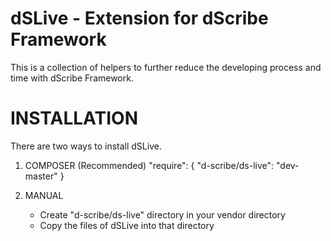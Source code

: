 **dSLive - Extension for dScribe Framework**
======

This is a collection of helpers to further reduce the developing process and time with dScribe Framework.


INSTALLATION
============

There are two ways to install dSLive.

1. COMPOSER (Recommended)
   "require": {
        "d-scribe/ds-live": "dev-master"
    }
   
2. MANUAL
   - Create "d-scribe/ds-live" directory in your vendor directory
   - Copy the files of dSLive into that directory
